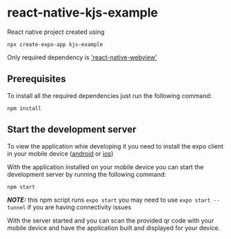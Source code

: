 # react-native-kjs-example

React native project created using

```
npx create-expo-app kjs-example
```

Only required dependency is ['react-native-webview'](https://www.npmjs.com/package/react-native-webview)

## Prerequisites

To install all the required dependencies just run the following command:

```
npm install
```

## Start the development server

To view the application whie developing it you need to install the expo client in your mobile device ([android](https://play.google.com/store/apps/details?id=host.exp.exponent&hl=es_419&gl=US) or [ios](https://apps.apple.com/es/app/expo-go/id982107779))

With the application installed on your mobile device you can start the development server by running the following command:

```
npm start
```

 **_NOTE:_**  this npm script runs `expo start` you may need to use `expo start --tunnel` if you are having connectivity issues
 
 With the server started and you can scan the provided qr code with your mobile device and have the application built and displayed for your device.

